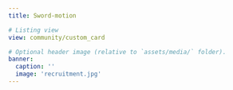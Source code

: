 ```yaml
---
title: Sword-motion

# Listing view
view: community/custom_card

# Optional header image (relative to `assets/media/` folder).
banner:
  caption: ''
  image: 'recruitment.jpg'
---
```

